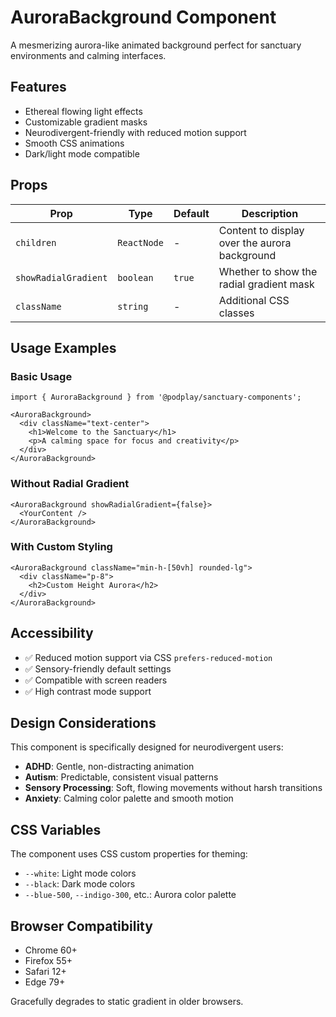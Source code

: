 # AuroraBackground Component

A mesmerizing aurora-like animated background perfect for sanctuary environments and calming interfaces.

## Features
- Ethereal flowing light effects
- Customizable gradient masks
- Neurodivergent-friendly with reduced motion support
- Smooth CSS animations
- Dark/light mode compatible

## Props

| Prop | Type | Default | Description |
|------|------|---------|-------------|
| `children` | `ReactNode` | - | Content to display over the aurora background |
| `showRadialGradient` | `boolean` | `true` | Whether to show the radial gradient mask |
| `className` | `string` | - | Additional CSS classes |

## Usage Examples

### Basic Usage
```tsx
import { AuroraBackground } from '@podplay/sanctuary-components';

<AuroraBackground>
  <div className="text-center">
    <h1>Welcome to the Sanctuary</h1>
    <p>A calming space for focus and creativity</p>
  </div>
</AuroraBackground>
```

### Without Radial Gradient
```tsx
<AuroraBackground showRadialGradient={false}>
  <YourContent />
</AuroraBackground>
```

### With Custom Styling
```tsx
<AuroraBackground className="min-h-[50vh] rounded-lg">
  <div className="p-8">
    <h2>Custom Height Aurora</h2>
  </div>
</AuroraBackground>
```

## Accessibility

- ✅ Reduced motion support via CSS `prefers-reduced-motion`
- ✅ Sensory-friendly default settings
- ✅ Compatible with screen readers
- ✅ High contrast mode support

## Design Considerations

This component is specifically designed for neurodivergent users:
- **ADHD**: Gentle, non-distracting animation
- **Autism**: Predictable, consistent visual patterns
- **Sensory Processing**: Soft, flowing movements without harsh transitions
- **Anxiety**: Calming color palette and smooth motion

## CSS Variables

The component uses CSS custom properties for theming:
- `--white`: Light mode colors
- `--black`: Dark mode colors
- `--blue-500`, `--indigo-300`, etc.: Aurora color palette

## Browser Compatibility

- Chrome 60+
- Firefox 55+
- Safari 12+
- Edge 79+

Gracefully degrades to static gradient in older browsers.
